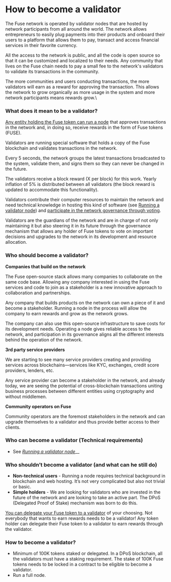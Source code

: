 # How to become a validator

The Fuse network is operated by validator nodes that are hosted by network participants from all around the world. The network allows entrepreneurs to easily plug payments into their products and onboard their users to a platform that allows them to pay, transact and access financial services in their favorite currency.&#x20;

All the access to the network is public, and all the code is open source so that it can be customized and localized to their needs. Any community that lives on the Fuse chain needs to pay a small fee to the network's validators to validate its transactions in the community.

The more communities and users conducting transactions, the more validators will earn as a reward for approving the transaction. This allows the network to grow organically as more usage in the system and more network participants means rewards grow.\


### What does it mean to be a validator?

[Any entity holding the Fuse token can run a node](broken-reference) that approves transactions in the network and, in doing so, receive rewards in the form of Fuse tokens (FUSE).

Validators are running special software that holds a copy of the Fuse blockchain and validates transactions in the network.

Every 5 seconds, the network groups the latest transactions broadcasted to the system, validate them, and signs them so they can never be changed in the future.

The validators receive a block reward (X per block) for this work. Yearly inflation of 5% is distributed between all validators (the block reward is updated to accommodate this functionality).

Validators contribute their computer resources to maintain the network and need technical knowledge in hosting this kind of software (see [Running a validator node](broken-reference)) and [participate in the network governance through voting](broken-reference).

Validators are the guardians of the network and are in charge of not only maintaining it but also steering it in its future through the governance mechanism that allows any holder of Fuse tokens to vote on important decisions and upgrades to the network in its development and resource allocation.

### Who should become a validator?

**Companies that build on the network**&#x20;

The Fuse open-source stack allows many companies to collaborate on the same code base. Allowing any company interested in using the Fuse services and code to join as a stakeholder is a new innovative approach to collaboration and partnerships.

Any company that builds products on the network can own a piece of it and become a stakeholder. Running a node in the process will allow the company to earn rewards and grow as the network grows.

The company can also use this open-source infrastructure to save costs for its development needs. Operating a node gives reliable access to the network, and participation in its governance aligns all the different interests behind the operation of the network.

**3rd party service providers**

We are starting to see many service providers creating and providing services across blockchains—services like KYC, exchanges, credit score providers, lenders, etc.

Any service provider can become a stakeholder in the network, and already today, we are seeing the potential of cross-blockchain transactions uniting business processes between different entities using cryptography and without middlemen.

**Community operators on Fuse**

Community operators are the foremost stakeholders in the network and can upgrade themselves to a validator and thus provide better access to their clients.&#x20;

### Who can become a validator (Technical requirements)

* See [_Running a validator node_](getting-started-as-a-validator-on-fuse-mainnet.md)__

### Who shouldn’t become a validator (and what can he still do)

* **Non-technical users** - Running a node requires technical background in blockchain and web hosting. It’s not very complicated but also not trivial or basic.
* **Simple holders** - We are looking for validators who are invested in the future of the network and are looking to take an active part. The DPoS (Delegated Proof of Stake) mechanism was born to do this.

[You can delegate your Fuse token to a validator](broken-reference) of your choosing. Not everybody that wants to earn rewards needs to be a validator! Any token holder can delegate their Fuse token to a validator to earn rewards through the validator.

### How to become a validator?

* Minimum of 100K tokens staked or delegated. In a DPoS blockchain, all the validators must have a staking requirement. The stake of 100K Fuse tokens needs to be locked in a contract to be eligible to become a validator.
* Run a full node.
